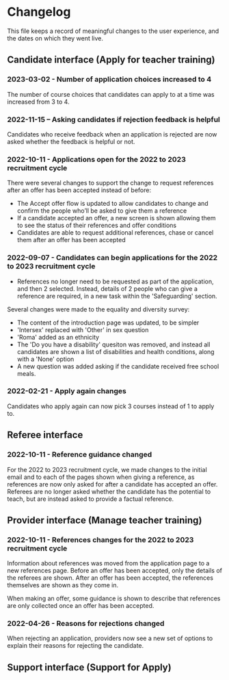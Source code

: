 # Changelog

This file keeps a record of meaningful changes to the user experience, and the dates on which they went live.

<!-- Note: keep these brief and use links for any further details. -->

## Candidate interface (Apply for teacher training)

### 2023-03-02 - Number of application choices increased to 4

The number of course choices that candidates can apply to at a time was increased from 3 to 4.

### 2022-11-15 – Asking candidates if rejection feedback is helpful

Candidates who receive feedback when an application is rejected are now asked whether the feedback is helpful or not.

### 2022-10-11 - Applications open for the 2022 to 2023 recruitment cycle

There were several changes to support the change to request references after an offer has been accepted instead of before:

* The Accept offer flow is updated to allow candidates to change and confirm the people who’ll be asked to give them a reference
* If a candidate accepted an offer, a new screen is shown allowing them to see the status of their references and offer conditions
* Candidates are able to request additional references, chase or cancel them after an offer has been accepted

### 2022-09-07 - Candidates can begin applications for the 2022 to 2023 recruitment cycle

* References no longer need to be requested as part of the application, and then 2 selected. Instead, details of 2 people who can give a reference are required, in a new task within the 'Safeguarding' section.

Several changes were made to the equality and diversity survey:

* The content of the introduction page was updated, to be simpler
* 'Intersex' replaced with 'Other' in sex question
* 'Roma' added as an ethnicity
* The 'Do you have a disability' quesiton was removed, and instead all candidates are shown a list of disabilities and health conditions, along with a 'None' option
* A new question was added asking if the candidate received free school meals.

### 2022-02-21 - Apply again changes

Candidates who apply again can now pick 3 courses instead of 1 to apply to.

## Referee interface

### 2022-10-11 - Reference guidance changed

For the 2022 to 2023 recruitment cycle, we made changes to the initial email and to each of the pages shown when giving a reference, as references are now only asked for after a candidate has accepted an offer. Referees are no longer asked whether the candidate has the potential to teach, but are instead asked to provide a factual reference.

## Provider interface (Manage teacher training)

### 2022-10-11 - References changes for the 2022 to 2023 recruitment cycle

Information about references was moved from the application page to a new references page. Before an offer has been accepted, only the details of the referees are shown. After an offer has been accepted, the references themselves are shown as they come in.

When making an offer, some guidance is shown to describe that references are only collected once an offer has been accepted.

### 2022-04-26 - Reasons for rejections changed

When rejecting an application, providers now see a new set of options to explain their reasons for rejecting the candidate.

## Support interface (Support for Apply)

